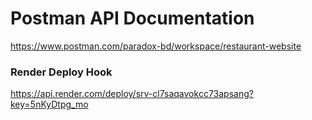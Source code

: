 # Postman API Documentation

<https://www.postman.com/paradox-bd/workspace/restaurant-website>

### Render Deploy Hook

<https://api.render.com/deploy/srv-cl7saqavokcc73apsang?key=5nKyDtpg_mo>
